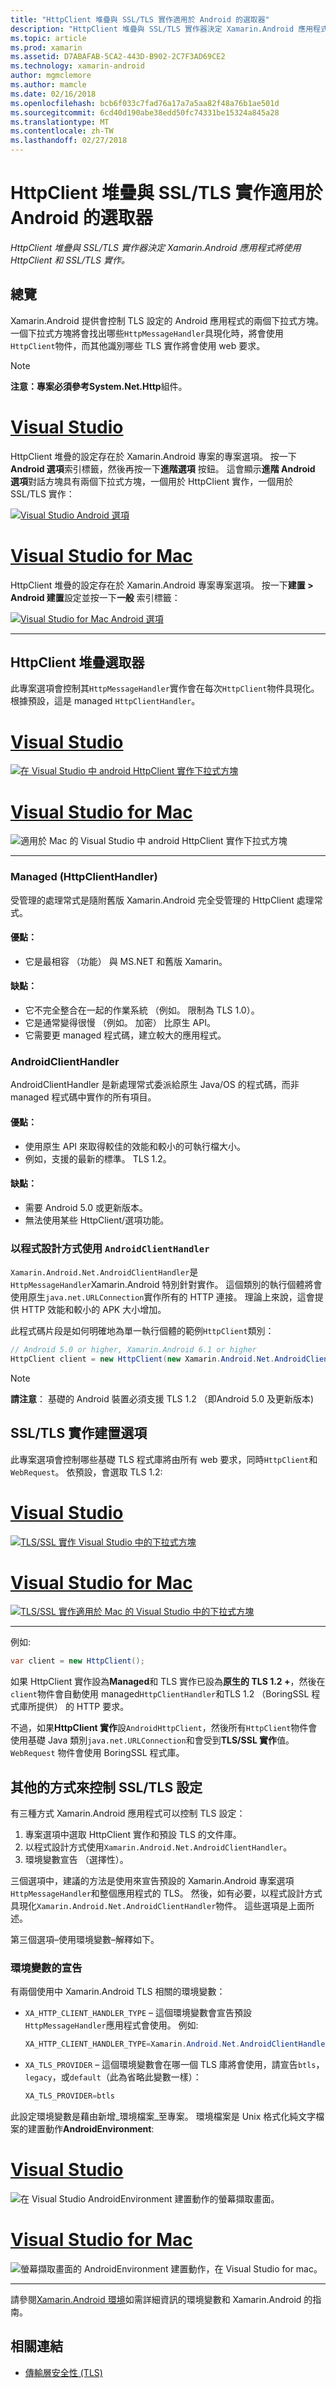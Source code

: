 ```yaml
---
title: "HttpClient 堆疊與 SSL/TLS 實作適用於 Android 的選取器"
description: "HttpClient 堆疊與 SSL/TLS 實作器決定 Xamarin.Android 應用程式將使用 HttpClient 和 SSL/TLS 實作。"
ms.topic: article
ms.prod: xamarin
ms.assetid: D7ABAFAB-5CA2-443D-B902-2C7F3AD69CE2
ms.technology: xamarin-android
author: mgmclemore
ms.author: mamcle
ms.date: 02/16/2018
ms.openlocfilehash: bcb6f033c7fad76a17a7a5aa82f48a76b1ae501d
ms.sourcegitcommit: 6cd40d190abe38edd50fc74331be15324a845a28
ms.translationtype: MT
ms.contentlocale: zh-TW
ms.lasthandoff: 02/27/2018
---
```

# <a name="httpclient-stack-and-ssltls-implementation-selector-for-android"></a>HttpClient 堆疊與 SSL/TLS 實作適用於 Android 的選取器

_HttpClient 堆疊與 SSL/TLS 實作器決定 Xamarin.Android 應用程式將使用 HttpClient 和 SSL/TLS 實作。_

## <a name="overview"></a>總覽

Xamarin.Android 提供會控制 TLS 設定的 Android 應用程式的兩個下拉式方塊。 一個下拉式方塊將會找出哪些`HttpMessageHandler`具現化時，將會使用`HttpClient`物件，而其他識別哪些 TLS 實作將會使用 web 要求。

> [!NOTE]
> **注意：**專案必須參考**System.Net.Http**組件。

# <a name="visual-studiotabvswin"></a>[Visual Studio](#tab/vswin)

HttpClient 堆疊的設定存在於 Xamarin.Android 專案的專案選項。 按一下**Android 選項**索引標籤，然後再按一下**進階選項** 按鈕。 這會顯示**進階 Android 選項**對話方塊具有兩個下拉式方塊，一個用於 HttpClient 實作，一個用於 SSL/TLS 實作：


[ ![Visual Studio Android 選項](http-stack-images/tls07-vs-sml.png)](http-stack-images/tls07-vs.png)


# <a name="visual-studio-for-mactabvsmac"></a>[Visual Studio for Mac](#tab/vsmac)

HttpClient 堆疊的設定存在於 Xamarin.Android 專案專案選項。 按一下**建置 > Android 建置**設定並按一下**一般** 索引標籤：

[ ![Visual Studio for Mac Android 選項](http-stack-images/tls07-xs-sml.png)](http-stack-images/tls07-xs.png)


-----

## <a name="httpclient-stack-selector"></a>HttpClient 堆疊選取器

此專案選項會控制其`HttpMessageHandler`實作會在每次`HttpClient`物件具現化。 根據預設，這是 managed `HttpClientHandler`。

# <a name="visual-studiotabvswin"></a>[Visual Studio](#tab/vswin)

[ ![在 Visual Studio 中 android HttpClient 實作下拉式方塊](http-stack-images/tls04-vs-sml.png)](http-stack-images/tls04-vs.png) 

# <a name="visual-studio-for-mactabvsmac"></a>[Visual Studio for Mac](#tab/vsmac)

![適用於 Mac 的 Visual Studio 中 android HttpClient 實作下拉式方塊](http-stack-images/tls04-xs.png )

-----

### <a name="managed-httpclienthandler"></a>Managed (HttpClientHandler)

受管理的處理常式是隨附舊版 Xamarin.Android 完全受管理的 HttpClient 處理常式。

#### <a name="pros"></a>優點：

- 它是最相容 （功能） 與 MS.NET 和舊版 Xamarin。

#### <a name="cons"></a>缺點：

- 它不完全整合在一起的作業系統 （例如。 限制為 TLS 1.0）。
- 它是通常變得很慢 （例如。 加密） 比原生 API。
- 它需要更 managed 程式碼，建立較大的應用程式。

### <a name="androidclienthandler"></a>AndroidClientHandler

AndroidClientHandler 是新處理常式委派給原生 Java/OS 的程式碼，而非 managed 程式碼中實作的所有項目。

#### <a name="pros"></a>優點：

- 使用原生 API 來取得較佳的效能和較小的可執行檔大小。
- 例如，支援的最新的標準。 TLS 1.2。

#### <a name="cons"></a>缺點：

- 需要 Android 5.0 或更新版本。
- 無法使用某些 HttpClient/選項功能。


### <a name="programatically-using-androidclienthandler"></a>以程式設計方式使用 `AndroidClientHandler`

`Xamarin.Android.Net.AndroidClientHandler`是`HttpMessageHandler`Xamarin.Android 特別針對實作。 這個類別的執行個體將會使用原生`java.net.URLConnection`實作所有的 HTTP 連接。 理論上來說，這會提供 HTTP 效能和較小的 APK 大小增加。

此程式碼片段是如何明確地為單一執行個體的範例`HttpClient`類別：

```csharp
// Android 5.0 or higher, Xamarin.Android 6.1 or higher
HttpClient client = new HttpClient(new Xamarin.Android.Net.AndroidClientHandler ());
```

> [!NOTE]
>  **請注意**： 基礎的 Android 裝置必須支援 TLS 1.2 （即Android 5.0 及更新版本)


## <a name="ssltls-implementation-build-option"></a>SSL/TLS 實作建置選項

此專案選項會控制哪些基礎 TLS 程式庫將由所有 web 要求，同時`HttpClient`和`WebRequest`。 依預設，會選取 TLS 1.2:

# <a name="visual-studiotabvswin"></a>[Visual Studio](#tab/vswin)

[ ![TLS/SSL 實作 Visual Studio 中的下拉式方塊](http-stack-images/tls06-vs.png)](http-stack-images/tls05-vs.png)

# <a name="visual-studio-for-mactabvsmac"></a>[Visual Studio for Mac](#tab/vsmac)

[ ![TLS/SSL 實作適用於 Mac 的 Visual Studio 中的下拉式方塊](http-stack-images/tls06-xs.png)](http-stack-images/tls05-xs.png)

-----

例如: 

```csharp
var client = new HttpClient();
```

如果 HttpClient 實作設為**Managed**和 TLS 實作已設為**原生的 TLS 1.2 +**，然後在`client`物件會自動使用 managed`HttpClientHandler`和TLS 1.2 （BoringSSL 程式庫所提供） 的 HTTP 要求。

不過，如果**HttpClient 實作**設`AndroidHttpClient`，然後所有`HttpClient`物件會使用基礎 Java 類別`java.net.URLConnection`和會受到**TLS/SSL 實作**值。 `WebRequest` 物件會使用 BoringSSL 程式庫。

## <a name="other-ways-to-control-ssltls-configuration"></a>其他的方式來控制 SSL/TLS 設定

有三種方式 Xamarin.Android 應用程式可以控制 TLS 設定：

1. 專案選項中選取 HttpClient 實作和預設 TLS 的文件庫。
2. 以程式設計方式使用`Xamarin.Android.Net.AndroidClientHandler`。
3. 環境變數宣告 （選擇性）。

三個選項中，建議的方法是使用來宣告預設的 Xamarin.Android 專案選項`HttpMessageHandler`和整個應用程式的 TLS。 然後，如有必要，以程式設計方式具現化`Xamarin.Android.Net.AndroidClientHandler`物件。
這些選項是上面所述。

第三個選項&ndash;使用環境變數&ndash;解釋如下。

### <a name="declare-environment-variables"></a>環境變數的宣告

有兩個使用中 Xamarin.Android TLS 相關的環境變數：

-   `XA_HTTP_CLIENT_HANDLER_TYPE` &ndash; 這個環境變數會宣告預設`HttpMessageHandler`應用程式會使用。 例如: 

    ```csharp
    XA_HTTP_CLIENT_HANDLER_TYPE=Xamarin.Android.Net.AndroidClientHandler
    ```

-   `XA_TLS_PROVIDER` &ndash; 這個環境變數會在哪一個 TLS 庫將會使用，請宣告`btls`， `legacy`，或`default`（此為省略此變數一樣）：

    ```csharp
    XA_TLS_PROVIDER=btls
    ```

此設定環境變數是藉由新增_環境檔案_至專案。 環境檔案是 Unix 格式化純文字檔案的建置動作**AndroidEnvironment**:

# <a name="visual-studiotabvswin"></a>[Visual Studio](#tab/vswin)

![在 Visual Studio AndroidEnvironment 建置動作的螢幕擷取畫面。](http-stack-images/tls03-vs.png)

# <a name="visual-studio-for-mactabvsmac"></a>[Visual Studio for Mac](#tab/vsmac)

![螢幕擷取畫面的 AndroidEnvironment 建置動作，在 Visual Studio for mac。](http-stack-images/tls03-xs.png)

-----

請參閱[Xamarin.Android 環境](~/android/deploy-test/environment.md)如需詳細資訊的環境變數和 Xamarin.Android 的指南。


## <a name="related-links"></a>相關連結

- [傳輸層安全性 (TLS)](~/cross-platform/app-fundamentals/transport-layer-security.md)
